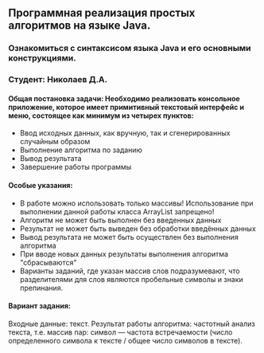 ## Программная реализация простых алгоритмов на языке Java.
### Ознакомиться с синтаксисом языка Java и его основными конструкциями.
### Студент: Николаев Д.А.
#### Общая постановка задачи: Необходимо реализовать консольное приложение, которое имеет примитивный текстовый интерфейс и меню, состоящее как минимум из четырех пунктов:
- Ввод исходных данных, как вручную,  так и сгенерированных случайным образом
- Выполнение алгоритма по заданию
- Вывод результата
- Завершение работы программы

#### Особые указания:
- В работе можно использовать только массивы! Использование при выполнении данной работы класса ArrayList запрещено!
- Алгоритм не может быть выполнен без введенных данных
- Результат не может быть выведен без обработки введённых данных
- Вывод результата не может быть осуществлен без выполнения алгоритма
- При вводе новых данных результаты выполнения алгоритма "сбрасываются"
- Варианты заданий, где указан массив слов подразумевают, что разделителями для слов являются пробельные символы и знаки препинания.

#### Вариант задания:
Входные данные: текст. Результат работы алгоритма: частотный анализ текста, т.е. массив пар: символ — частота встречаемости (число определенного символа к тексте / общее число символов в тексте).